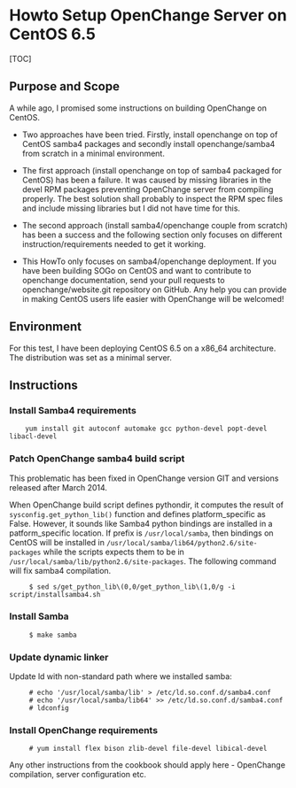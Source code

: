 # Howto Setup OpenChange Server on CentOS 6.5 #

[TOC]

## Purpose and Scope ##

A while ago, I promised some instructions on building OpenChange on CentOS.

- Two approaches have been tried. Firstly, install openchange on top of
CentOS samba4 packages and secondly install openchange/samba4 from
scratch in a minimal environment.

- The first approach (install openchange on top of samba4 packaged for
CentOS) has been a failure. It was caused by missing libraries in the
devel RPM packages preventing OpenChange server from compiling properly.
The best solution shall probably to inspect the RPM spec files and
include missing libraries but I did not have time for this.

- The second approach (install samba4/openchange couple from scratch)
has been a success and the following section only focuses on different
instruction/requirements needed to get it working.

- This HowTo only focuses on samba4/openchange deployment. If you have
been building SOGo on CentOS and want to contribute to openchange
documentation, send your pull requests to openchange/website.git
repository on GitHub. Any help you can provide in making CentOS users
life easier with OpenChange will be welcomed!


## Environment ##

For this test, I have been deploying CentOS 6.5 on a x86_64
architecture. The distribution was set as a minimal server.


## Instructions ##


### Install Samba4 requirements ###

        yum install git autoconf automake gcc python-devel popt-devel libacl-devel

### Patch OpenChange samba4 build script ###

<div class="alert"><p>This problematic has been fixed in OpenChange
version GIT and versions released after March 2014.</p></div>

When OpenChange build script defines pythondir, it computes the result
of `sysconfig.get_python_lib()` function and defines platform_specific as
False. However, it sounds like Samba4 python bindings are installed in a
patform_specific location. If prefix is `/usr/local/samba`, then bindings
on CentOS will be installed in
`/usr/local/samba/lib64/python2.6/site-packages` while the scripts expects
them to be in `/usr/local/samba/lib/python2.6/site-packages`. The
following command will fix samba4 compilation.

         $ sed s/get_python_lib\(0,0/get_python_lib\(1,0/g -i script/installsamba4.sh


### Install Samba ###

         $ make samba


### Update dynamic linker ###

Update ld with non-standard path where we installed samba:

         # echo '/usr/local/samba/lib' > /etc/ld.so.conf.d/samba4.conf
         # echo '/usr/local/samba/lib64' >> /etc/ld.so.conf.d/samba4.conf
         # ldconfig

### Install OpenChange requirements ###

         # yum install flex bison zlib-devel file-devel libical-devel


Any other instructions from the cookbook should apply here - OpenChange
compilation, server configuration etc.

